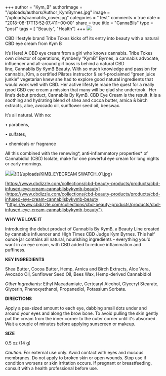 +++
author = "Kym_B"
authorImage = "/uploads/authors/Author_KymByrnes.jpg"
image = "/uploads/cannablis_cover.jpg"
categories = "Test"
comments = true
date = "2018-08-17T13:52:07.411+00:00"
share = true
title = "CannaBlis"
type = "post"
tags = [ "Beauty", "Health"]
+++
![](/uploads/CannaBLISWKymB_Logo_160x160@2x.jpg)

CBD lifestyle brand Tribe Tokes kicks off its entry into beauty with a natural CBD eye cream from Kym B 

It’s Here! A CBD eye cream from a girl who knows cannabis. Tribe Tokes own director of operations, Kymberly “KymB” Byrnes, a cannabis advocate, influencer and all-around girl boss is behind a natural CBD line, Cannablis By KymB Beauty. With so much knowledge and passion for cannabis, Kim, a certified Pilates instructor & self-proclaimed “green juice junkie” vegetarian knew she had to explore good natural ingredients that would work well with CBD. Her active lifestyle made the quest for a really good CBD eye cream a mission that many will be glad she undertook.  Her line’s debut product, Cannablis By KymB. CBD Eye Cream is the result. It is a soothing and hydrating blend of shea and cocoa butter, arnica & birch extracts, aloe, avocado oil, sunflower seed oil, beeswax. 

It’s all natural. With no: 

• parabens, 

• sulfates, 

• chemicals or fragrance 

All this combined with the renewing*, anti-inflammatory properties* of Cannabidiol (CBD) Isolate, make for one powerful eye cream for long nights or early mornings.

![](/uploads/EyeCream6_4x6forweb.jpg)![](/uploads/eyecream_sidebyside.jpg)![](/uploads/KIMB_EYECREAM SWATCH_01.jpg)

[https://www.cbdizzle.com/collections/cbd-beauty-products/products/cbd-infused-eye-cream-cannablisbykymb-beauty](https://www.cbdizzle.com/collections/cbd-beauty-products/products/cbd-infused-eye-cream-cannablisbykymb-beauty "https://www.cbdizzle.com/collections/cbd-beauty-products/products/cbd-infused-eye-cream-cannablisbykymb-beauty") 

**WHY WE LOVE IT** 

Introducing the debut product of Cannablis By KymB, a Beauty Line created by cannabis influencer and High Times CBD Judge Kym Byrnes. This half ounce jar contains all natural, nourishing ingredients - everything you'd want in an eye cream, with CBD added to reduce inflammation and puffiness. 

**KEY INGREDIENTS**  

Shea Butter, Cocoa Butter, Hemp, Arnica and Birch Extracts, Aloe Vera, Avocado Oil, Sunflower Seed Oil, Bees Wax, Hemp-derived Cannabidiol  

_Other Ingredients:_ Ethyl Macadamiate, Certearyl Alcohol, Glyceryl Stearate, Glycerin, Phenoxyethanol, Propanediol, Potassium Sorbate. 

**DIRECTIONS** 

Apply a pea-sized amount to each eye, dabbing small dots under and around your eyes and along the brow bone. To avoid pulling the skin gently pat the cream from the inner corner to the outer corner until it's absorbed. Wait a couple of minutes before applying sunscreen or makeup.  

**SIZE** 

0\.5 oz (14 g) 

_Caution:_ For external use only. Avoid contact with eyes and mucous membranes. Do not apply to broken skin or open wounds. Stop use if condition worsens or skin irritation occurs. If pregnant or breastfeeding, consult with a health professional before use. 